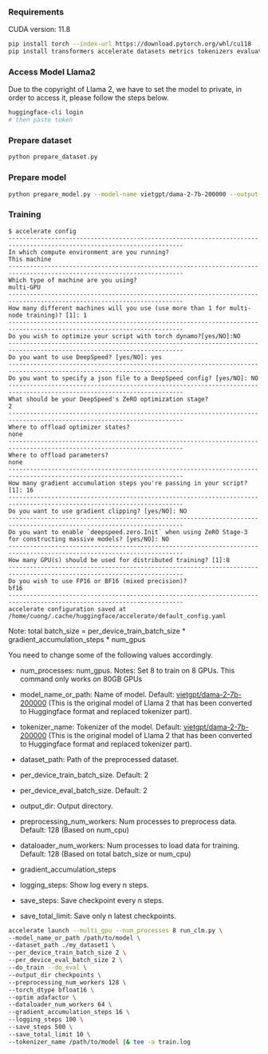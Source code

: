 ### Requirements
CUDA version: 11.8

```bash
pip install torch --index-url https://download.pytorch.org/whl/cu118
pip install transformers accelerate datasets metrics tokenizers evaluate deepspeed
```

### Access Model Llama2
Due to the copyright of Llama 2, we have to set the model to private, in order to access it, please follow the steps below.
```bash
huggingface-cli login
# then paste token
```

### Prepare dataset

```bash
python prepare_dataset.py
```

### Prepare model

```bash
python prepare_model.py --model-name vietgpt/dama-2-7b-200000 --output-path /path/to/model
```

### Training

```
$ accelerate config
-----------------------------------------------------------------------------------------------------------------------
In which compute environment are you running?
This machine
-----------------------------------------------------------------------------------------------------------------------
Which type of machine are you using?                                                                                                                                                                                                                   
multi-GPU
-----------------------------------------------------------------------------------------------------------------------
How many different machines will you use (use more than 1 for multi-node training)? [1]: 1
-----------------------------------------------------------------------------------------------------------------------                                                                                                                                
Do you wish to optimize your script with torch dynamo?[yes/NO]:NO
-----------------------------------------------------------------------------------------------------------------------                                                                                                                                
Do you want to use DeepSpeed? [yes/NO]: yes
-----------------------------------------------------------------------------------------------------------------------                                                                                                                                
Do you want to specify a json file to a DeepSpeed config? [yes/NO]: NO
-----------------------------------------------------------------------------------------------------------------------                                                                                                                                
What should be your DeepSpeed's ZeRO optimization stage?
2
-----------------------------------------------------------------------------------------------------------------------                                                                                                                                
Where to offload optimizer states?                                                                                                                                                                                                                     
none
-----------------------------------------------------------------------------------------------------------------------                                                                                                                                
Where to offload parameters?                                                                                                                                                                                                                           
none
-----------------------------------------------------------------------------------------------------------------------                                                                                                                                
How many gradient accumulation steps you're passing in your script? [1]: 16
-----------------------------------------------------------------------------------------------------------------------                                                                                                                                
Do you want to use gradient clipping? [yes/NO]: NO
-----------------------------------------------------------------------------------------------------------------------                                                                                                                                
Do you want to enable `deepspeed.zero.Init` when using ZeRO Stage-3 for constructing massive models? [yes/NO]: NO
-----------------------------------------------------------------------------------------------------------------------                                                                                                                                
How many GPU(s) should be used for distributed training? [1]:8
-----------------------------------------------------------------------------------------------------------------------
Do you wish to use FP16 or BF16 (mixed precision)?
bf16
-----------------------------------------------------------------------------------------------------------------------                                                                                                                                
accelerate configuration saved at /home/cuong/.cache/huggingface/accelerate/default_config.yaml
```

Note: total batch_size = per_device_train_batch_size * gradient_accumulation_steps * num_gpus

You need to change some of the following values accordingly.
- num_processes: num_gpus. Notes: Set 8 to train on 8 GPUs. This command only works on 80GB GPUs
- model_name_or_path: Name of model. Default: [vietgpt/dama-2-7b-200000](https://huggingface.co/vietgpt/dama-2-7b-200000) (This is the original model of Llama 2 that has been converted to Huggingface format and replaced tokenizer part).
- tokenizer_name: Tokenizer of the model. Default: [vietgpt/dama-2-7b-200000](https://huggingface.co/vietgpt/dama-2-7b-200000) (This is the original model of Llama 2 that has been converted to Huggingface format and replaced tokenizer part).
- dataset_path: Path of the preprocessed dataset.

- per_device_train_batch_size. Default: 2
- per_device_eval_batch_size. Default: 2
- output_dir: Output directory.
- preprocessing_num_workers: Num processes to preprocess data. Default: 128 (Based on num_cpu)
- dataloader_num_workers: Num processes to load data for training. Default: 128 (Based on total batch_size or num_cpu)
- gradient_accumulation_steps
- logging_steps: Show log every n steps.
- save_steps: Save checkpoint every n steps.
- save_total_limit: Save only n latest checkpoints.

```bash
accelerate launch --multi_gpu --num_processes 8 run_clm.py \
--model_name_or_path /path/to/model \
--dataset_path ./my_dataset1 \
--per_device_train_batch_size 2 \
--per_device_eval_batch_size 2 \
--do_train --do_eval \
--output_dir checkpoints \
--preprocessing_num_workers 128 \
--torch_dtype bfloat16 \
--optim adafactor \
--dataloader_num_workers 64 \
--gradient_accumulation_steps 16 \
--logging_steps 100 \
--save_steps 500 \
--save_total_limit 10 \
--tokenizer_name /path/to/model |& tee -a train.log
```

